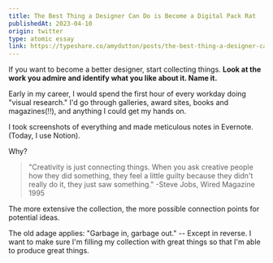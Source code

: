 ```yaml
---
title: The Best Thing a Designer Can Do is Become a Digital Pack Rat
publishedAt: 2023-04-10
origin: twitter
type: atomic essay
link: https://typeshare.co/amydutton/posts/the-best-thing-a-designer-can-do-is-become-a-digital-pack-rat
---
```


If you want to become a better designer, start collecting things. **Look at the work you admire and identify what you like about it. Name it.**

Early in my career, I would spend the first hour of every workday doing "visual research." I'd go through galleries, award sites, books and magazines(!!), and anything I could get my hands on.

I took screenshots of everything and made meticulous notes in Evernote. (Today, I use Notion).

Why?

> "Creativity is just connecting things. When you ask creative people how they did something, they feel a little guilty because they didn't really do it, they just saw something." -Steve Jobs, Wired Magazine 1995

The more extensive the collection, the more possible connection points for potential ideas.

The old adage applies: "Garbage in, garbage out." -- Except in reverse. I want to make sure I'm filling my collection with great things so that I'm able to produce great things.
